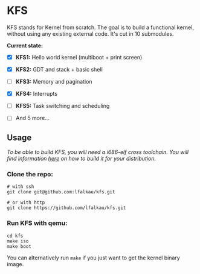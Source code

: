 # KFS

KFS stands for Kernel from scratch. The goal is to build a functional kernel, without using any existing external code.
It's cut in 10 submodules.

**Current state:**

- [x] **KFS1:** Hello world kernel (multiboot + print screen)
- [x] **KFS2:** GDT and stack + basic shell
- [ ] **KFS3:** Memory and pagination
- [x] **KFS4:** Interrupts
- [ ] **KFS5:** Task switching and scheduling
- [ ] And 5 more...


## Usage

*To be able to build KFS, you will need a i686-elf cross toolchain. You will find information [here](https://wiki.osdev.org/GCC_Cross-Compiler) on how to build it for your distribution.*

### Clone the repo:
```
# with ssh
git clone git@github.com:lfalkau/kfs.git

# or with http
git clone https://github.com/lfalkau/kfs.git
```

### Run KFS with qemu:
```
cd kfs
make iso
make boot
```

You can alternatively run `make` if you just want to get the kernel binary image.

